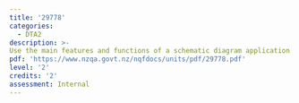 ```yaml
---
title: '29778'
categories:
  - DTA2
description: >-
Use the main features and functions of a schematic diagram application to create diagrams
pdf: 'https://www.nzqa.govt.nz/nqfdocs/units/pdf/29778.pdf'
level: '2'
credits: '2'
assessment: Internal
---
```


